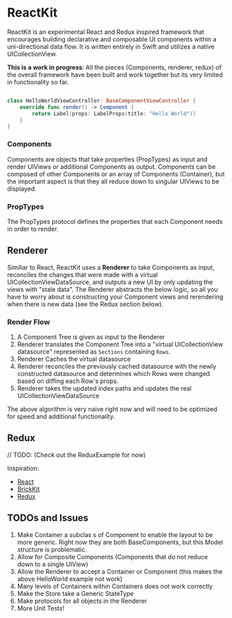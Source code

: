 # ReactKit
ReactKit is an experimental React and Redux inspired framework that encourages building declarative and composable UI components within a uni-directional data flow. It is written entirely in Swift and utilizes a native UICollectionView. 

**This is a work in progress**: All the pieces (Components, renderer, redux) of the overall framework have been built and work together but its very limited in functionality so far.

```swift

class HelloWorldViewController: BaseComponentViewController {
	override func render() -> Component {
		return Label(props: LabelProps(title: "Hello World"))
	}
}

```

### Components
Components are objects that take properties (PropTypes) as input and render UIViews or additional Components as output. Components can be composed of other Components or an array of Components (Container), but the important aspect is that they all reduce down to singular UIViews to be displayed.

### PropTypes
The PropTypes protocol defines the properties that each Component needs in order to render.

## Renderer
Similiar to React, ReactKit uses a **Renderer** to take Components as input, reconciles the changes that were made with a virtual UICollectionViewDataSource, and outputs a new UI by only updating the views with "stale data". The Renderer abstracts the below logic, so all you have to worry about is constructing your Component views and rerendering when there is new data (see the Redux section below).

### Render Flow
1. A Component Tree is given as input to the Renderer
2. Renderer translates the Component Tree into a "virtual UICollectionView datasource" represented as `Sections` containing `Rows`.
3. Renderer Caches the virtual datasource
4. Renderer reconciles the previously cached datasource with the newly constructed datasource and determines which Rows were changed based on diffing each Row's props.
5. Renderer takes the updated index paths and updates the real UICollectionViewDataSource

The above algorithm is very naive right now and will need to be optimized for speed and additional functionality.

## Redux
// TODO: (Check out the ReduxExample for now)

Inspiration:

- [React](https://facebook.github.io/react/)
- [BrickKit](https://github.com/wayfair/brickkit-ios)
- [Redux](http://redux.js.org/)

## TODOs and Issues
1. Make Container a subclas	s of Component to enable the layout to be more generic. Right now they are both BaseComponents, but this Model structure is problematic.
2. Allow for Composite Components (Components that do not reduce down to a single UIView)
3. Allow the Renderer to accept a Container or Component (this makes the above HelloWorld example not work)
4. Many levels of Containers within Containers does not work correctly
5. Make the Store take a Generic StateType
6. Make protocols for all objects in the Renderer 
7. More Unit Tests!
